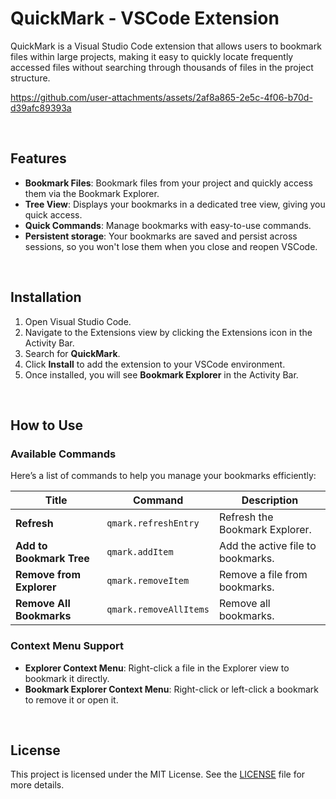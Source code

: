 # QuickMark - VSCode Extension

QuickMark is a Visual Studio Code extension that allows users to bookmark files within large projects, making it easy to quickly locate frequently accessed files without searching through thousands of files in the project structure.


https://github.com/user-attachments/assets/2af8a865-2e5c-4f06-b70d-d39afc89393a


<br>

## Features

- **Bookmark Files**: Bookmark files from your project and quickly access them via the Bookmark Explorer.
- **Tree View**: Displays your bookmarks in a dedicated tree view, giving you quick access.
- **Quick Commands**: Manage bookmarks with easy-to-use commands.
- **Persistent storage**: Your bookmarks are saved and persist across sessions, so you won't lose them when you close and reopen VSCode.

<br>

## Installation

1. Open Visual Studio Code.
2. Navigate to the Extensions view by clicking the Extensions icon in the Activity Bar.
3. Search for **QuickMark**.
4. Click **Install** to add the extension to your VSCode environment.
5. Once installed, you will see **Bookmark Explorer** in the Activity Bar.

<br>

## How to Use

### Available Commands

Here’s a list of commands to help you manage your bookmarks efficiently:


| Title                       | Command                     | Description                               |
|-----------------------------|-----------------------------|-------------------------------------------|
| **Refresh**                  | `qmark.refreshEntry`         | Refresh the Bookmark Explorer.            |
| **Add to Bookmark Tree**     | `qmark.addItem`              | Add the active file to bookmarks.         |
| **Remove from Explorer**     | `qmark.removeItem`           | Remove a file from bookmarks.             |
| **Remove All Bookmarks**     | `qmark.removeAllItems`       | Remove all bookmarks.                     |

### Context Menu Support

- **Explorer Context Menu**: Right-click a file in the Explorer view to bookmark it directly.
- **Bookmark Explorer Context Menu**: Right-click or left-click a bookmark to remove it or open it.

<br>

## License
This project is licensed under the MIT License. See the [LICENSE](LICENSE) file for more details.
